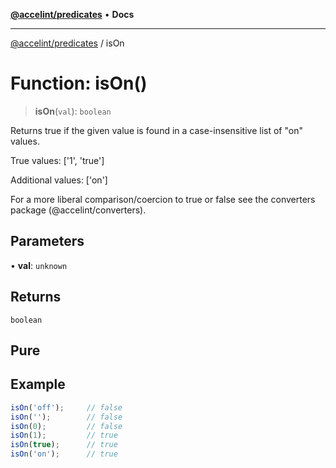 <!-- Copyright 2025 Hypergiant Galactic Systems Inc. All rights reserved.
This file is licensed to you under the Apache License, Version 2.0 (the "License");
you may not use this file except in compliance with the License. You may obtain a copy
of the License at https://www.apache.org/licenses/LICENSE-2.0
Unless required by applicable law or agreed to in writing, software distributed under
the License is distributed on an "AS IS" BASIS, WITHOUT WARRANTIES OR REPRESENTATIONS
OF ANY KIND, either express or implied. See the License for the specific language
governing permissions and limitations under the License. -->

[**@accelint/predicates**](../README.md) • **Docs**

***

[@accelint/predicates](../README.md) / isOn

# Function: isOn()

> **isOn**(`val`): `boolean`

Returns true if the given value is found in a case-insensitive list of
"on" values.

True values: ['1', 'true']

Additional values: ['on']

For a more liberal comparison/coercion to true or false see the converters
package (@accelint/converters).

## Parameters

• **val**: `unknown`

## Returns

`boolean`

## Pure

## Example

```ts
isOn('off');     // false
isOn('');        // false
isOn(0);         // false
isOn(1);         // true
isOn(true);      // true
isOn('on');      // true
```
